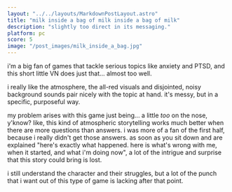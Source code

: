 ```yaml
---
layout: "../../layouts/MarkdownPostLayout.astro"
title: "milk inside a bag of milk inside a bag of milk"
description: "slightly too direct in its messaging."
platform: pc
score: 5
image: "/post_images/milk_inside_a_bag.jpg"
---
```

i'm a big fan of games that tackle serious topics like anxiety and PTSD, and this short little VN does just that... almost too well.

i really like the atmosphere, the all-red visuals and disjointed, noisy background sounds pair nicely with the topic at hand. it's messy, but in a specific, purposeful way.

my problem arises with this game just being... a little *too* on the nose, y'know? like, this kind of atmospheric storytelling works much better when there are more questions than answers. i was more of a fan of the first half, because i really didn't get those answers. as soon as you sit down and are explained "here's exactly what happened. here is what's wrong with me, when it started, and what i'm doing now", a lot of the intrigue and surprise that this story could bring is lost.

i still understand the character and their struggles, but a lot of the punch that i want out of this type of game is lacking after that point.